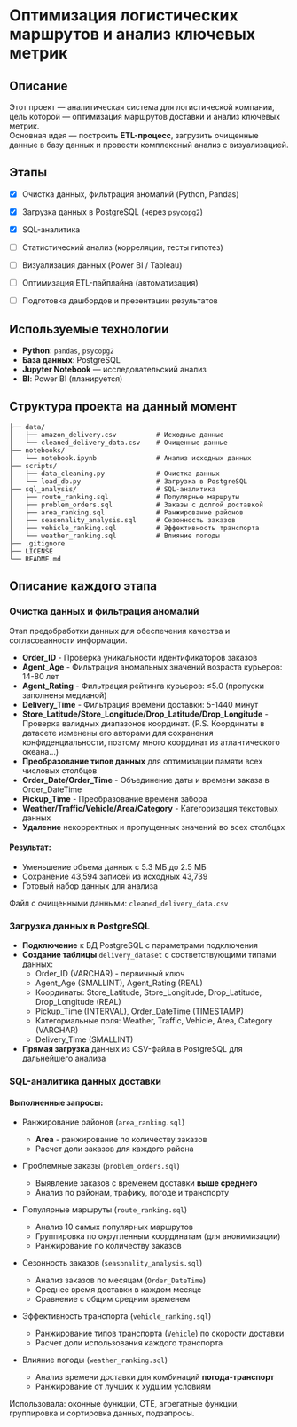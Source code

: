 # Оптимизация логистических маршрутов и анализ ключевых метрик  

  
## Описание  
Этот проект — аналитическая система для логистической компании, цель которой — оптимизация маршрутов доставки и анализ ключевых метрик.  
Основная идея — построить **ETL-процесс**, загрузить очищенные данные в базу данных и провести комплексный анализ с визуализацией.  
  
## Этапы  
- [x] Очистка данных, фильтрация аномалий (Python, Pandas)  
- [x] Загрузка данных в PostgreSQL (через `psycopg2`)  
- [x] SQL-аналитика  
- [ ] Статистический анализ (корреляции, тесты гипотез)  
- [ ] Визуализация данных (Power BI / Tableau)  
- [ ] Оптимизация ETL-пайплайна (автоматизация)  
- [ ] Подготовка дашбордов и презентации результатов

  
## Используемые технологии  
- **Python**: `pandas`, `psycopg2`  
- **База данных**: PostgreSQL  
- **Jupyter Notebook** — исследовательский анализ  
- **BI**: Power BI (планируется)  

  
## Структура проекта на данный момент  
```
├── data/  
│   ├── amazon_delivery.csv          # Исходные данные  
│   └── cleaned_delivery_data.csv    # Очищенные данные  
├── notebooks/  
│   └── notebook.ipynb               # Анализ исходных данных  
├── scripts/  
│   ├── data_cleaning.py             # Очистка данных  
│   └── load_db.py                   # Загрузка в PostgreSQL  
├── sql_analysis/                    # SQL-аналитика  
│   ├── route_ranking.sql            # Популярные маршруты  
│   ├── problem_orders.sql           # Заказы с долгой доставкой  
│   ├── area_ranking.sql             # Ранжирование районов  
│   ├── seasonality_analysis.sql     # Сезонность заказов  
│   ├── vehicle_ranking.sql          # Эффективность транспорта  
│   └── weather_ranking.sql          # Влияние погоды  
├── .gitignore  
├── LICENSE  
└── README.md  
```
## Описание каждого этапа
### Очистка данных и фильтрация аномалий

Этап предобработки данных для обеспечения качества и согласованности информации.  
  
- **Order_ID** - Проверка уникальности идентификаторов заказов  
- **Agent_Age** - Фильтрация аномальных значений возраста курьеров: 14-80 лет  
- **Agent_Rating** - Фильтрация рейтинга курьеров: ≤5.0 (пропуски заполнены медианой)  
- **Delivery_Time** - Фильтрация времени доставки: 5-1440 минут  
- **Store_Latitude/Store_Longitude/Drop_Latitude/Drop_Longitude** - Проверка валидных диапазонов координат. (P.S. Координаты в датасете изменены его авторами для сохранения конфиденциальности, поэтому много координат из атлантического океана...)
- **Преобразование типов данных** для оптимизации памяти всех числовых столбцов  
- **Order_Date/Order_Time** - Объединение даты и времени заказа в Order_DateTime  
- **Pickup_Time** - Преобразование времени забора  
- **Weather/Traffic/Vehicle/Area/Category** - Категоризация текстовых данных  
- **Удаление** некорректных и пропущенных значений во всех столбцах  
  
#### Результат:
- Уменьшение объема данных с 5.3 МБ до 2.5 МБ
- Сохранение 43,594 записей из исходных 43,739
- Готовый набор данных для анализа

Файл с очищенными данными: `cleaned_delivery_data.csv`  

### Загрузка данных в PostgreSQL  
- **Подключение** к БД PostgreSQL с параметрами подключения  
- **Создание таблицы** `delivery_dataset` с соответствующими типами данных:  
  - Order_ID (VARCHAR) - первичный ключ  
  - Agent_Age (SMALLINT), Agent_Rating (REAL)  
  - Координаты: Store_Latitude, Store_Longitude, Drop_Latitude, Drop_Longitude (REAL)  
  - Pickup_Time (INTERVAL), Order_DateTime (TIMESTAMP)  
  - Категориальные поля: Weather, Traffic, Vehicle, Area, Category (VARCHAR)  
  - Delivery_Time (SMALLINT)  
- **Прямая загрузка** данных из CSV-файла в PostgreSQL для дальнейшего анализа
  
### SQL-аналитика данных доставки

#### Выполненные запросы:
- Ранжирование районов (`area_ranking.sql`)
  - **Area** - ранжирование по количеству заказов
  - Расчет доли заказов для каждого района

- Проблемные заказы (`problem_orders.sql`)
  - Выявление заказов с временем доставки **выше среднего**
  - Анализ по районам, трафику, погоде и транспорту

- Популярные маршруты (`route_ranking.sql`)
  - Анализ 10 самых популярных маршрутов
  - Группировка по округленным координатам (для анонимизации)
  - Ранжирование по количеству заказов

- Сезонность заказов (`seasonality_analysis.sql`)
  - Анализ заказов по месяцам (`Order_DateTime`)
  - Среднее время доставки в каждом месяце
  - Сравнение с общим средним временем

- Эффективность транспорта (`vehicle_ranking.sql`)
  - Ранжирование типов транспорта (`Vehicle`) по скорости доставки
  - Расчет доли использования каждого транспорта

- Влияние погоды (`weather_ranking.sql`)
  - Анализ времени доставки для комбинаций **погода-транспорт**
  - Ранжирование от лучших к худшим условиям

Использовала: оконные функции, CTE, агрегатные функции, группировка и сортировка данных, подзапросы.
